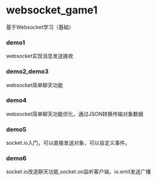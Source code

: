 # websocket_game1
基于Websocket学习（基础）
### demo1
websocket实现消息发送接收
### demo2,demo3
websocket简单聊天功能
### demo4
websocket简单聊天功能优化，通过JSON转换传输对象数据
### demo5
socket.io入门，可以直接发送对象，可以自定义事件。
### demo6
socket.io改造聊天功能,socket.on监听客户端，io.emit发送广播
